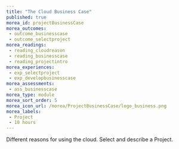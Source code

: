 ```yaml
---
title: "The Cloud Business Case"
published: true
morea_id: projectBusinessCase
morea_outcomes:
 - outcome_businesscase
 - outcome_selectproject
morea_readings:
 - reading_cloudreason
 - reading_businesscase
 - reading_projectintro	
morea_experiences:
 - exp_selectproject
 - exp_developbusinesscase
morea_assessments:
 - ass_businesscase
morea_type: module
morea_sort_order: 5
morea_icon_url: /morea/ProjectBusinessCase/logo_business.png
morea_labels:
 - Project
 - 10 hours
---
```

Different reasons for using the cloud. Select and describe a Project.
